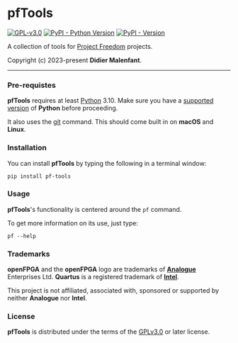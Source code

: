 # pfTools

[![GPL-v3.0](https://img.shields.io/github/license/DidierMalenfant/pfTools)](https://spdx.org/licenses/GPL-3.0-or-later.html) [![PyPI - Python Version](https://img.shields.io/pypi/pyversions/pf-tools.svg)](https://python.org) [![PyPI - Version](https://img.shields.io/pypi/v/pf-tools.svg)](https://pypi.org/project/pf-tools)

A collection of tools for [Project Freedom](https://didier.malenfant.net/ProjectFreedom/) projects.

Copyright (c) 2023-present **Didier Malenfant**.

-----

### Pre-requistes

**pfTools** requires at least [Python](https://python.org) 3.10. Make sure you have a [supported version](http://didier.malenfant.net/blog/nerdy/2022/08/17/installing-python.html) of **Python** before proceeding.

It also uses the [git](https://git-scm.com) command. This should come built in on **macOS** and **Linux**.

### Installation

You can install **pfTools** by typing the following in a terminal window:
```console
pip install pf-tools
```

### Usage

**pfTools**'s functionality is centered around the `pf` command.

To get more information on its use, just type:
```console
pf --help
```

### Trademarks

**openFPGA** and the **openFPGA** logo are trademarks of [**Analogue**](https://www.analogue.co/) Enterprises Ltd.
**Quartus** is a registered trademark of [**Intel**](https://intel.com/).

This project is not affiliated, associated with, sponsored or supported by neither **Analogue** nor **Intel**.

### License

**pfTools** is distributed under the terms of the [GPLv3.0](https://spdx.org/licenses/GPL-3.0-or-later.html) or later license.
